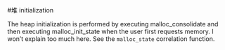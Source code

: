 #堆 initialization


The heap initialization is performed by executing malloc_consolidate and then executing malloc_init_state when the user first requests memory. I won’t explain too much here. See the `malloc_state` correlation function.